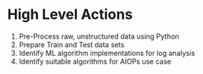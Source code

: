 # High Level Actions

1. Pre-Process raw, unstructured data using Python
2. Prepare Train and Test data sets
3. Identify ML algorithm implementations for log analysis
4. Identify suitable algorithms for AIOPs use case 
